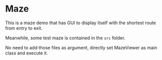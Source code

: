 # Maze

This is a maze demo that has GUI to display itself with the shortest route from entry to exit.

Meanwhile, some test maze is contained in the `src` folder.

No need to add those files as argument, directly set MazeViewer as main class and execute it.


